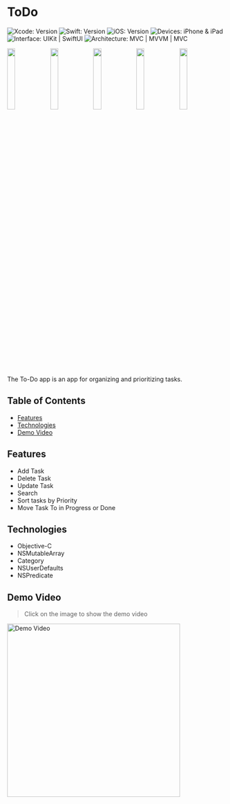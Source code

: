 # ToDo

<!-- Project Settings -->
![Xcode: Version](https://img.shields.io/badge/Xcode-14.3-lightgray?logo=Xcode)
![Swift: Version](https://img.shields.io/badge/Objective%20C-blue?logo=objective-C)
![iOS: Version](https://img.shields.io/badge/iOS-16.4-lightgray) 
![Devices: iPhone & iPad](https://img.shields.io/badge/Devices-iPhone%20&%20iPad-lightgray)
![Interface: UIKit | SwiftUI](https://img.shields.io/badge/Interface-UIKit-lightgray)
![Architecture: MVC | MVVM | MVC](https://img.shields.io/badge/Architecture-MVC-lightgray)



<!-- Main Screenshot -->
<p>
    <img src="Panorama/Hotpot 0.png" width="19%" />
    <img src="Panorama/Hotpot 1.png" width="19%" />
    <img src="Panorama/Hotpot 2.png" width="19%" />
    <img src="Panorama/Hotpot 3.png" width="19%" />
    <img src="Panorama/Hotpot 4.png" width="19%" />
</p>


<!-- Project bref -->
The To-Do app is an app for organizing and prioritizing tasks.



<!-- ____________________________________________________________________________ -->
## Table of Contents
 - [Features](#features)
 - [Technologies](#technologies)
 - [Demo Video](#demo-video)



<!-- ____________________________________________________________________________ -->
## Features
- Add Task
- Delete Task
- Update Task
- Search
- Sort tasks by Priority
- Move Task To in Progress or Done


<!-- ____________________________________________________________________________ -->
## Technologies
- Objective-C
- NSMutableArray
- Category
- NSUserDefaults
- NSPredicate



<!-- ____________________________________________________________________________ -->
## Demo Video

> Click on the image to show the demo video

<!-- Video Link -->
<a href="https://youtu.be/iuWGDwfdJMQ">
    <!-- Video Image -->
    <img 
        src="https://img.youtube.com/vi/iuWGDwfdJMQ/0.jpg" 
        alt="Demo Video" 
        height="400"
    />
</a>
